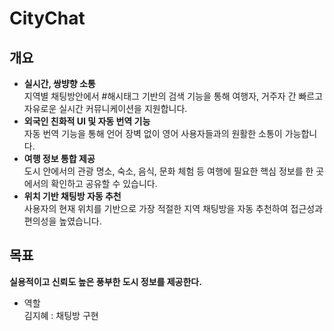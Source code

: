 # CityChat

## 개요

- **실시간, 쌍뱡향 소통**<br>
  지역별 채팅방안에서 #해시태그 기반의 검색 기능을 통해 여행자, 거주자 간 빠르고 자유로운 실시간 커뮤니케이션을 지원합니다.
- **외국인 친화적 UI 및 자동 번역 기능**<br>
  자동 번역 기능을 통해 언어 장벽 없이 영어 사용자들과의 원활한 소통이 가능합니다.
- **여행 정보 통합 제공**<br>
  도시 안에서의 관광 명소, 숙소, 음식, 문화 체험 등 여행에 필요한 핵심 정보를 한 곳에서의 확인하고 공유할 수 있습니다.
- **위치 기반 채팅방 자동 추천**<br>
  사용자의 현재 위치를 기반으로 가장 적절한 지역 채팅방을 자동 추천하여 접근성과 편의성을 높였습니다.

## 목표

**실용적이고 신뢰도 높은 풍부한 도시 정보를 제공한다.**

- 역할 <br>
  김지혜 : 채팅방 구현
